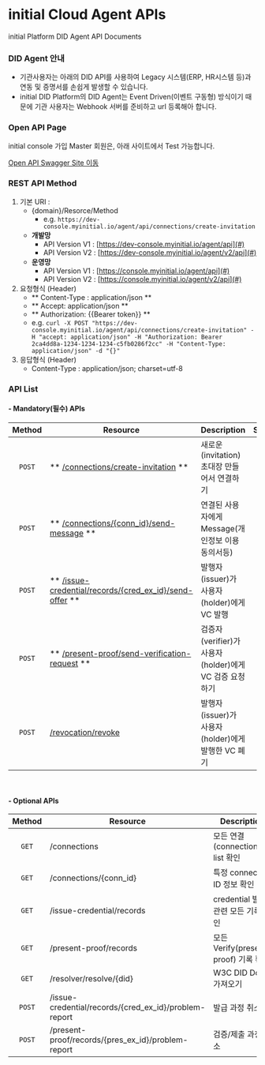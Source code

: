 **initial Cloud Agent APIs**
===
<p>initial Platform DID Agent API Documents</p>

### **DID Agent 안내** 
- 기관사용자는 아래의 DID API를 사용하여 Legacy 시스템(ERP, HR시스템 등)과 연동 및 증명서를 손쉽게 발생할 수 있습니다.
- initial DID Platform의 DID Agent는 Event Driven(이벤트 구동형) 방식이기 때문에 기관 사용자는 Webhook 서버를 준비하고 url 등록해아 합니다.

### **Open API Page**

initial console 가입 Master 회원은, 아래 사이트에서 Test 가능합니다.  

[Open API Swagger Site 이동](https://app.swaggerhub.com/apis-docs/khujin1/initial_Cloud_Agent_Open_API/1.0.4#/)

### **REST API Method**

1. 기본 URI : 
      - {domain}/Resorce/Method
        - e.g. `https://dev-console.myinitial.io/agent/api/connections/create-invitation`
      - **개발망**
        - API Version V1 : [https://dev-console.myinitial.io/agent/api](#)
        - API Version V2 : [https://dev-console.myinitial.io/agent/v2/api](#)
      - **운영망**
        - API Version V1 : [https://console.myinitial.io/agent/api](#)
        - API Version V2 : [https://console.myinitial.io/agent/v2/api](#)
2. 요청형식 (Header)
      - ** Content-Type : application/json **
      - ** Accept: application/json **
      - ** Authorization: {{Bearer token}} **
      - e.g. `curl -X POST "https://dev-console.myinitial.io/agent/api/connections/create-invitation" -H "accept: application/json" -H "Authorization: Bearer 2ca4dd8a-1234-1234-1234-c5fb0286f2cc" -H "Content-Type: application/json" -d "{}"`
3. 응답형식 (Header)
      - Content-Type : application/json; charset=utf-8

### **API List**

#### - Mandatory(필수) APIs

   Method  | Resource | Description | Swagger 
  :---: | --- | --- | :---:
  `POST` | ** [/connections/create-invitation](https://initial-v2-platform.readthedocs.io/ko/master/open_api_auto_connection/#step-1-invitation) ** | 새로운 (invitation) 초대장 만들어서 연결하기 |  [TEST](https://app.swaggerhub.com/apis-docs/khujin1/initial_Cloud_Agent_Open_API/1.0.4#/connection/post_connections_create_invitation)
  `POST` | ** [/connections/{conn_id}/send-message](https://initial-v2-platform.readthedocs.io/ko/master/open_api_message) ** | 연결된 사용자에게 Message(개인정보 이용 동의서등) | [TEST](https://app.swaggerhub.com/apis-docs/khujin1/initial_Cloud_Agent_Open_API/1.0.4#/basicmessage/post_connections__conn_id__send_message)
  `POST` | ** [/issue-credential/records/{cred_ex_id}/send-offer](https://initial-v2-platform.readthedocs.io/ko/master/open_api_proof/#step-1) ** | 발행자(issuer)가 사용자(holder)에게 VC 발행 | [TEST](https://app.swaggerhub.com/apis-docs/khujin1/initial_Cloud_Agent_Open_API/1.0.4#/issue-credential%20v1.0/post_issue_credential_records__cred_ex_id__send_offer)
  `POST` | ** [/present-proof/send-verification-request](https://initial-v2-platform.readthedocs.io/ko/master/open_api_proof/#step-1) ** | 검증자(verifier)가 사용자(holder)에게 VC 검증 요청하기 | [TEST](https://app.swaggerhub.com/apis-docs/khujin1/initial_Cloud_Agent_Open_API/1.0.4#/present-proof%20v1.0/post_present_proof_send_verification_request)
  `POST` | [/revocation/revoke](https://initial-v2-platform.readthedocs.io/ko/master/open_api_revocation/#step-2-vc-revoke) | 발행자(issuer)가 사용자(holder)에게 발행한 VC 폐기 | [TEST](https://app.swaggerhub.com/apis-docs/khujin1/initial_Cloud_Agent_Open_API/1.0.4#/revocation/post_revocation_revoke)

<br>

#### - Optional APIs

   Method  | Resource | Description | Swagger
  :---: | --- | --- | :---:
  `GET` | /connections | 모든 연결(connections) list 확인 | [TEST](https://app.swaggerhub.com/apis-docs/khujin1/initial_Cloud_Agent_Open_API/1.0.4#/connection/get_connections)
  `GET` | /connections/{conn_id} | 특정 connection ID 정보 확인 | [TEST](https://app.swaggerhub.com/apis-docs/khujin1/initial_Cloud_Agent_Open_API/1.0.4#/connection/get_connections__conn_id_)
  `GET` | /issue-credential/records | credential 발급관련 모든 기록 확인
  `GET` | /present-proof/records | 모든 Verify(present-proof) 기록 확인
  `GET` | /resolver/resolve/{did} | W3C DID Doc 가져오기
  `POST` | /issue-credential/records/{cred_ex_id}/problem-report | 발급 과정 취소
  `POST` | /present-proof/records/{pres_ex_id}/problem-report | 검증/제출 과정 취소

